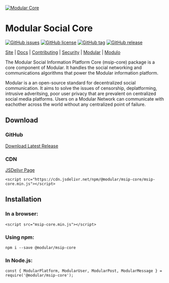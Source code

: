[![Modular Core](https://raw.githubusercontent.com/modular/social-core/master/site/msip-core.png "Modular Core")](https://msip.core.modular.social/ "Modular Core")

# Modular Social Core
[![GitHub issues](https://img.shields.io/github/issues/modular/social-core)](https://github.com/modular/social-core/issues)
[![GitHub license](https://img.shields.io/github/license/modular/social-core)](https://github.com/modular/social-core/blob/master/LICENSE)
[![GitHub tag](https://img.shields.io/github/tag/modular/social-core.svg)](https://github.com/modular/social-core/tags)
[![GitHub release](https://img.shields.io/github/release/modular/social-core.svg)](https://github.com/modular/social-core/releases)


[Site](https://msip.core.modular.social/) |
[Docs](https://msip.core.modular.social/docs/) |
[Contributing](https://github.com/modular/social-core/blob/master/CONTRIBUTING.md) |
[Security](https://github.com/modular/social-core/blob/master/SECURITY.md) |
[Modular](https://github.com/modular) |
[Modulo](https://github.com/modulo)

The Modular Social Information Platform Core (msip-core) package is a core component of Modular. It handles the social networking and communications algorithms that power the Modular information platform.

Modular is a an open-source standard for decentralized social communication. It aims to solve the issues of censorship, deplatforming, intrusive adveritsing, poor user privacy that are prevalent on centralized social media platforms. Users on a Modular Network can communicate with eachother across the world without any centralized point of failure.

## Download
### GitHub
[Download Latest Release](https://github.com/modular/social-core/releases)

### CDN
[JSDelivr Page](https://www.jsdelivr.com/package/npm/@modular/msip-core)

	<script src="https://cdn.jsdelivr.net/npm/@modular/msip-core/msip-core.min.js"></script>

## Installation
### In a browser:
	<script src="msip-core.min.js"></script>

### Using npm:
	npm i --save @modular/msip-core

### In Node.js:
	const { ModularPlatform, ModularUser, ModularPost, ModularMessage } = require('@modular/msip-core');
